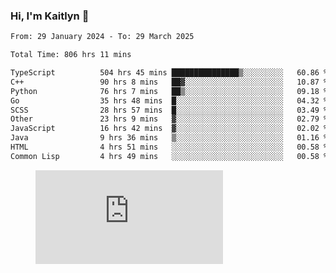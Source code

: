 ### Hi, I'm Kaitlyn 👋
<!--START_SECTION:waka-->

```txt
From: 29 January 2024 - To: 29 March 2025

Total Time: 806 hrs 11 mins

TypeScript          504 hrs 45 mins ███████████████▒░░░░░░░░░   60.86 %
C++                 90 hrs 8 mins   ██▓░░░░░░░░░░░░░░░░░░░░░░   10.87 %
Python              76 hrs 7 mins   ██▒░░░░░░░░░░░░░░░░░░░░░░   09.18 %
Go                  35 hrs 48 mins  █░░░░░░░░░░░░░░░░░░░░░░░░   04.32 %
SCSS                28 hrs 57 mins  █░░░░░░░░░░░░░░░░░░░░░░░░   03.49 %
Other               23 hrs 9 mins   ▓░░░░░░░░░░░░░░░░░░░░░░░░   02.79 %
JavaScript          16 hrs 42 mins  ▓░░░░░░░░░░░░░░░░░░░░░░░░   02.02 %
Java                9 hrs 36 mins   ▒░░░░░░░░░░░░░░░░░░░░░░░░   01.16 %
HTML                4 hrs 51 mins   ░░░░░░░░░░░░░░░░░░░░░░░░░   00.58 %
Common Lisp         4 hrs 49 mins   ░░░░░░░░░░░░░░░░░░░░░░░░░   00.58 %
```

<!--END_SECTION:waka-->

<figure><embed src="https://wakatime.com/share/@018d58bc-3d22-46c9-b2d7-4ed36fb8172d/243b5d9b-77cd-4133-89ff-dcc8f225fa18.svg"></embed></figure>
